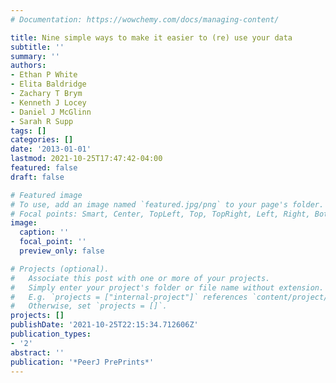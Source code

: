 ```yaml
---
# Documentation: https://wowchemy.com/docs/managing-content/

title: Nine simple ways to make it easier to (re) use your data
subtitle: ''
summary: ''
authors:
- Ethan P White
- Elita Baldridge
- Zachary T Brym
- Kenneth J Locey
- Daniel J McGlinn
- Sarah R Supp
tags: []
categories: []
date: '2013-01-01'
lastmod: 2021-10-25T17:47:42-04:00
featured: false
draft: false

# Featured image
# To use, add an image named `featured.jpg/png` to your page's folder.
# Focal points: Smart, Center, TopLeft, Top, TopRight, Left, Right, BottomLeft, Bottom, BottomRight.
image:
  caption: ''
  focal_point: ''
  preview_only: false

# Projects (optional).
#   Associate this post with one or more of your projects.
#   Simply enter your project's folder or file name without extension.
#   E.g. `projects = ["internal-project"]` references `content/project/deep-learning/index.md`.
#   Otherwise, set `projects = []`.
projects: []
publishDate: '2021-10-25T22:15:34.712606Z'
publication_types:
- '2'
abstract: ''
publication: '*PeerJ PrePrints*'
---
```

